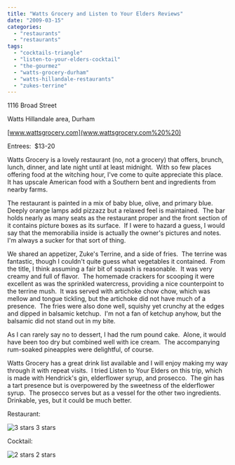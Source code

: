 ```yaml
---
title: "Watts Grocery and Listen to Your Elders Reviews"
date: "2009-03-15"
categories:
  - "restaurants"
  - "restaurants"
tags:
  - "cocktails-triangle"
  - "listen-to-your-elders-cocktail"
  - "the-gourmez"
  - "watts-grocery-durham"
  - "watts-hillandale-restaurants"
  - "zukes-terrine"
---
```


1116 Broad Street

Watts Hillandale area, Durham

[www.wattsgrocery.com](www.wattsgrocery.com%20%20)

Entrees:  $13-20

Watts Grocery is a lovely restaurant (no, not a grocery) that offers, brunch, lunch, dinner, and late night until at least midnight.  With so few places offering food at the witching hour, I've come to quite appreciate this place.  It has upscale American food with a Southern bent and ingredients from nearby farms.

The restaurant is painted in a mix of baby blue, olive, and primary blue.  Deeply orange lamps add pizzazz but a relaxed feel is maintained.  The bar holds nearly as many seats as the restaurant proper and the front section of it contains picture boxes as its surface.  If I were to hazard a guess, I would say that the memorabilia inside is actually the owner's pictures and notes.  I'm always a sucker for that sort of thing.

We shared an appetizer, Zuke's Terrine, and a side of fries.  The terrine was fantastic, though I couldn't quite guess what vegetables it contained.  From the title, I think assuming a fair bit of squash is reasonable.  It was very creamy and full of flavor.  The homemade crackers for scooping it were excellent as was the sprinkled watercress, providing a nice counterpoint to the terrine mush.  It was served with artichoke chow chow, which was mellow and tongue tickling, but the artichoke did not have much of a presence.  The fries were also done well, squishy yet crunchy at the edges and dipped in balsamic ketchup.  I'm not a fan of ketchup anyhow, but the balsamic did not stand out in my bite.

As I can rarely say no to dessert, I had the rum pound cake.  Alone, it would have been too dry but combined well with ice cream.  The accompanying rum-soaked pineapples were delightful, of course.

Watts Grocery has a great drink list available and I will enjoy making my way through it with repeat visits.  I tried Listen to Your Elders on this trip, which is made with Hendrick's gin, elderflower syrup, and prosecco.  The gin has a tart presence but is overpowered by the sweetness of the elderflower syrup.  The prosecco serves but as a vessel for the other two ingredients.  Drinkable, yes, but it could be much better.

Restaurant:




<div class="caption">

![3 stars](http://s3.amazonaws.com/thegourmez-wpmedia/2009/02/rating_avocado1.gif "rating_avocado1") 3 stars</div>


Cocktail:




<div class="caption">

![2 stars](http://s3.amazonaws.com/thegourmez-wpmedia/2009/02/rating_chicken11.gif "rating_chicken11") 2 stars</div>

